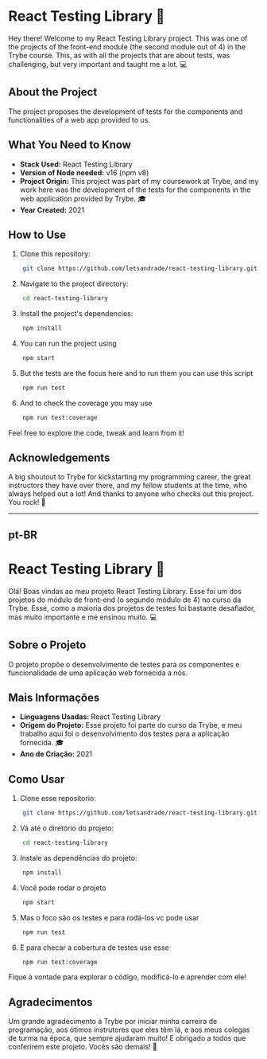 # React Testing Library 🐙

Hey there! Welcome to my React Testing Library project. This was one of the projects of the front-end module (the second module out of 4) in the Trybe course. This, as with all the projects that are about tests, was challenging, but very important and taught me a lot. 💻

## About the Project

The project proposes the development of tests for the components and functionalities of a web app provided to us.

## What You Need to Know

- **Stack Used:** React Testing Library
- **Version of Node needed:** v16 (npm v8)
- **Project Origin:** This project was part of my coursework at Trybe, and my work here was the development of the tests for the components in the web application provided by Trybe. 🎓
- **Year Created:** 2021

## How to Use

1. Clone this repository:

```sh
    git clone https://github.com/letsandrade/react-testing-library.git
```

2. Navigate to the project directory:

```sh
    cd react-testing-library
```

3. Install the project's dependencies:

```sh
    npm install
```

4. You can run the project using

```sh
    npm start
```

5. But the tests are the focus here and to run them you can use this script
```sh
    npm run test
```

6. And to check the coverage you may use
```sh
    npm run test:coverage
```

Feel free to explore the code, tweak and learn from it!

## Acknowledgements

A big shoutout to Trybe for kickstarting my programming career, the great instructors they have over there, and my fellow students at the time, who always helped out a lot! And thanks to anyone who checks out this project. You rock! 🤘

---

## pt-BR

# React Testing Library 🐙

Olá! Boas vindas ao meu projeto React Testing Library. Esse foi um dos projetos do módulo de front-end (o segundo módulo de 4) no curso da Trybe. Esse, como a maioria dos projetos de testes foi bastante desafiador, mas muito importante e me ensinou muito. 💻

## Sobre o Projeto

O projeto propõe o desenvolvimento de testes para os componentes e funcionalidade de uma aplicação web fornecida a nós.

## Mais Informações

- **Linguagens Usadas:** React Testing Library
- **Origem do Projeto:** Esse projeto foi parte do curso da Trybe, e meu trabalho aqui foi o desenvolvimento dos testes para a aplicação fornecida. 🎓
- **Ano de Criação:** 2021

## Como Usar

1. Clone esse repositorio:

```sh
    git clone https://github.com/letsandrade/react-testing-library.git
```

2. Vá até o diretório do projeto:

```sh
    cd react-testing-library
```

3. Instale as dependências do projeto:

```sh
    npm install
```

4. Você pode rodar o projeto

```sh
    npm start
```

5. Mas o foco são os testes e para rodá-los vc pode usar

```sh
    npm run test
```

6. E para checar a cobertura de testes use esse

```sh
    npm run test:coverage
```


Fique à vontade para explorar o código, modificá-lo e aprender com ele!

## Agradecimentos

Um grande agradecimento à Trybe por iniciar minha carreira de programação, aos ótimos instrutores que eles têm lá, e aos meus colegas de turma na época, que sempre ajudaram muito! E obrigado a todos que conferirem este projeto. Vocês são demais! 🤘
